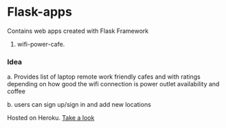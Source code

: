 # Flask-apps
Contains web apps created with Flask Framework

1. wifi-power-cafe. 
  ### Idea
  
  a. Provides list of laptop remote work friendly cafes and  with ratings depending on how good the wifi connection is power outlet availability and coffee
  
  b. users can sign up/sign in and add new locations
  
  Hosted on Heroku. <a href='https://remote-work-friendly.herokuapp.com'>Take a look</a>
